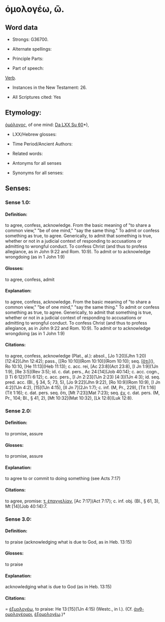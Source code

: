 # ὁμολογέω, ῶ.

<!-- Status: S2=NeedsReview -->
<!-- Lexica used for edits: BDAG, FFM, LN, A-S -->

## Word data

* Strongs: G36700.

* Alternate spellings:



* Principle Parts: 


* Part of speech: 

[Verb](http://ugg.readthedocs.io/en/latest/verb.html).

* Instances in the New Testament: 26.

* All Scriptures cited: Yes

## Etymology: 

[ὁμόλογος](), of one mind: [Da LXX Su 60](Sus.1.60)*),

* LXX/Hebrew glosses: 


* Time Period/Ancient Authors: 


* Related words: 

* Antonyms for all senses

* Synonyms for all senses: 


## Senses: 



### Sense  1.0: 

#### Definition:

to agree, confess, acknowledge.  From the basic meaning of "to share a common view," "be of one mind," "say the same thing."  To admit or confess something as true, to agree.  Generically, to admit that something is true, whether or not in a judicial context of responding to accusations or admitting to wrongful conduct.  To confess Christ (and thus to profess allegiance, as in John 9:22 and Rom. 10:9).  To admit or to acknowledge wrongdoing (as in 1 John 1:9)

#### Glosses: 

to agree, confess, admit

#### Explanation: 

to agree, confess, acknowledge.  From the basic meaning of "to share a common view," "be of one mind," "say the same thing."  To admit or confess something as true, to agree.  Generically, to admit that something is true, whether or not in a judicial context of responding to accusations or admitting to wrongful conduct.  To confess Christ (and thus to profess allegiance, as in John 9:22 and Rom. 10:9).  To admit or to acknowledge wrongdoing (as in 1 John 1:9)

#### Citations: 

to agree, confess, acknowledge (Plat., al.): absol., [Jo 1:20](Jhn 1:20) [12:42](Jhn 12:42); pass., [[Ro 10:10](Rom 10:10)](Rom 10:10); seq. [[ὅτι]()](), Ro 10:10, [He 11:13](Heb 11:13); c. acc. rei, [Ac 23:8](Act 23:8), [I Jn 1:9](1Jn 1:9), [Re 3:5](Rev 3:5); id. c. dat. pers., Ac 24:[14](Job 40:14); c. acc. cogn., [I Ti 6:12](1Ti 6:12); c. acc. pers., [I Jn 2:23](1Jn 2:23) [4:3](1Jn 4:3); id. seq. pred. acc. (Bl., § 34, 5; 73, 5), [Jo 9:22](Jhn 9:22), [Ro 10:9](Rom 10:9), [I Jn 4:2](1Jn 4:2), [15](1Jn 4:15), [II Jn 7](2Jn 1:7); c. inf. (M, Pr., 229), [Tit 1:16](Tit 1:16); c. dat. pers. seq. ὅτι, [Mt 7:23](Mat 7:23); seq. [ἐν](), c. dat. pers.   (M, Pr., 104; Bl., § 41, 2), [Mt 10:32](Mat 10:32), [Lk 12:8](Luk 12:8).

### Sense  2.0: 

#### Definition: 

to promise, assure

#### Glosses: 

to promise, assure

#### Explanation: 

to agree to or commit to doing something (see Acts 7:17) 

#### Citations: 

to agree, promise: [τ. ἐπαγγελίαν](), [Ac 7:17](Act 7:17); c. inf. obj. (Bl., § 61, 3), Mt [14](Job 40:14):7.

### Sense  3.0: 

#### Definition: 

to praise (acknowledging what is due to God, as in Heb. 13:15)

#### Glosses: 

to praise

#### Explanation: 

acknowledging what is due to God (as in Heb. 13:15)

#### Citations: 

= [ἐξμολογέω](), to praise: He 13:[15](1Jn 4:15) (Westc., in l.). (Cf. [ἀνθ-ομολογέομοι](), [ἐξομολογέω]().)†